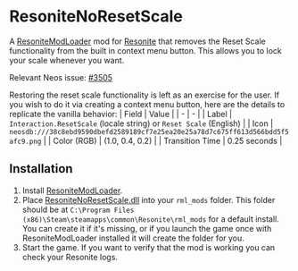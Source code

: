 # ResoniteNoResetScale

A [ResoniteModLoader](https://github.com/resonite-modding-group/ResoniteModLoader) mod for [Resonite](https://resonite.com/) that removes the Reset Scale functionality from the built in context menu button. This allows you to lock your scale whenever you want. 

Relevant Neos issue: [#3505](https://github.com/Neos-Metaverse/NeosPublic/issues/3505)

Restoring the reset scale functionality is left as an exercise for the user. If you wish to do it via creating a context menu button, here are the details to replicate the vanilla behavior:
| Field | Value |
| - | - |
| Label | `Interaction.ResetScale` (locale string) or `Reset Scale` (English) |
| Icon | `neosdb:///38c8ebd9590dbefd2589189cf7e25ea20e25a78d7c675ff613d566bdd5f5afc9.png` |
| Color (RGB) | (1.0, 0.4, 0.2) |
| Transition Time | 0.25 seconds |

## Installation
1. Install [ResoniteModLoader](https://github.com/resonite-modding-group/ResoniteModLoader).
2. Place [ResoniteNoResetScale.dll](https://github.com/NepuShiro/ResoniteNoResetScale/releases/latest/download/ResoniteNoResetScale.dll) into your `rml_mods` folder. This folder should be at `C:\Program Files (x86)\Steam\steamapps\common\Resonite\rml_mods` for a default install. You can create it if it's missing, or if you launch the game once with ResoniteModLoader installed it will create the folder for you.
3. Start the game. If you want to verify that the mod is working you can check your Resonite logs.
